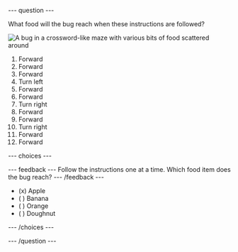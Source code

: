 --- question ---

What food will the bug reach when these instructions are followed?

![A bug in a crossword-like maze with various bits of food scattered around](./img/q2.svg)

1. Forward
2. Forward
3. Forward
4. Turn left
5. Forward
6. Forward
7. Turn right
8. Forward
9. Forward
10. Turn right
11. Forward
12. Forward

--- choices ---

--- feedback ---
Follow the instructions one at a time.  Which food item does the bug reach?
--- /feedback ---

- (x) Apple
- ( ) Banana
- ( ) Orange
- ( ) Doughnut

--- /choices ---

--- /question ---
